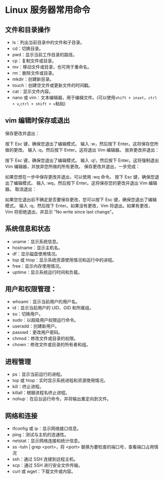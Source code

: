 # Linux 服务器常用命令

## 文件和目录操作

- ls：列出当前目录中的文件和子目录。
- cd：切换目录。
- pwd：显示当前工作目录的路径。
- cp：复制文件或目录。
- mv：移动文件或目录，也可用于重命名。
- rm：删除文件或目录。
- mkdir：创建新目录。
- touch：创建空文件或更新文件的时间戳。
- cat：显示文件内容。
- nano 或 vim：文本编辑器，用于编辑文件。(可以使用`shift + inset`，`ctrl + v`,`ctrl + shift + v`粘贴)

## vim 编辑时保存或退出

保存更改并退出：

按下 Esc 键，确保您退出了编辑模式。
输入 :w，然后按下 Enter。这将保存您所做的更改。
输入 :q，然后按下 Enter。这将退出 Vim 编辑器。
放弃更改并退出：

按下 Esc 键，确保您退出了编辑模式。
输入 :q!，然后按下 Enter。这将强制退出 Vim 编辑器，并放弃您所做的所有更改。
保存更改并退出，一步完成：

如果您想在一步中保存更改并退出，可以使用 :wq 命令。
按下 Esc 键，确保您退出了编辑模式。
输入 :wq，然后按下 Enter。这将保存您的更改并退出 Vim 编辑器。
取消退出：

如果您在退出前不确定是否要保存更改，您可以按下 Esc 键，确保您退出了编辑模式。
输入 :q，然后按下 Enter。如果没有更改，Vim 将退出。如果有更改，Vim 将拒绝退出，并显示 "No write since last change"。

## 系统信息和状态

- uname：显示系统信息。
- hostname：显示主机名。
- df：显示磁盘使用情况。
- top 或 htop：显示系统资源使用情况和运行中的进程。
- free：显示内存使用情况。
- uptime：显示系统运行时间和负载。

## 用户和权限管理：

- whoami：显示当前用户的用户名。
- id：显示当前用户的 UID、GID 和所属组。
- su：切换用户。
- sudo：以超级用户权限运行命令。
- useradd：创建新用户。
- passwd：更改用户密码。
- chmod：修改文件或目录的权限。
- chown：修改文件或目录的所有者和组。

## 进程管理

- ps：显示当前运行的进程。
- top 或 htop：实时显示系统进程和资源使用情况。
- kill：终止进程。
- killall：根据进程名终止进程。
- nohup：在后台运行命令，并将输出重定向到文件。

## 网络和连接

- ifconfig 或 ip：显示网络接口信息。
- ping：测试与主机的连通性。
- netstat：显示网络连接和统计信息。
- ss -tuln | grep \<port\>，将 \<port\> 替换为要检查的端口号，查看端口占用情况
- ssh：通过 SSH 连接到远程主机。
- scp：通过 SSH 进行安全文件传输。
- curl 或 wget：下载文件或内容。
